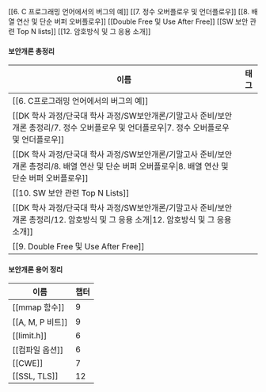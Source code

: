 [[6. C 프로그래밍 언어에서의 버그의 예]]
[[7. 정수 오버플로우 및 언더플로우]]
[[8. 배열 연산 및 단순 버퍼 오버플로우]]
[[Double Free 및 Use After Free]]
[[SW 보안 관련 Top N lists]]
[[12. 암호방식 및 그 응용 소개]]
#### 보안개론 총정리
|이름|태그|
|---|---|
|[[6. C프로그래밍 언어에서의 버그의 예]]||
|[[DK 학사 과정/단국대 학사 과정/SW보안개론/기말고사 준비/보안개론 총정리/7. 정수 오버플로우 및 언더플로우\|7. 정수 오버플로우 및 언더플로우]]||
|[[DK 학사 과정/단국대 학사 과정/SW보안개론/기말고사 준비/보안개론 총정리/8. 배열 연산 및 단순 버퍼 오버플로우\|8. 배열 연산 및 단순 버퍼 오버플로우]]||
|[[10. SW 보안 관련 Top N Lists]]||
|[[DK 학사 과정/단국대 학사 과정/SW보안개론/기말고사 준비/보안개론 총정리/12. 암호방식 및 그 응용 소개\|12. 암호방식 및 그 응용 소개]]||
|[[9. Double Free 및 Use After Free]]||
  
  
#### 보안개론 용어 정리
|이름|챕터|
|---|---|
|[[mmap 함수]]|9|
|[[A, M, P 비트]]|9|
|[[limit.h]]|6|
|[[컴파일 옵션]]|6|
|[[CWE]]|7|
|[[SSL, TLS]]|12|